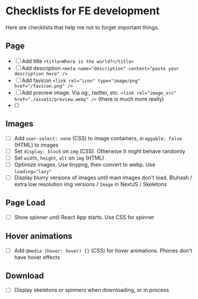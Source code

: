 # Checklists for FE development

Here are checklists that help me not to forget important things.

## Page

- [ ] Add title `<title>Where is the world?</title>`
- [ ] Add description `<meta name="description" content="paste your description here" />`
- [ ] Add favicon `<link rel="icon" type="image/png" href="/favicon.png" />`
- [ ] Add preview image. Via og:, twitter, etc. `<link rel="image_src" href="./assets/preview.webp" />` (there is much more really)
- [ ] 

## Images

- [ ] Add `user-select: none` (CSS) to image containers, `draggable: false` (HTML) to images
- [ ] Set `display: block` on `img` (CSS). Otherwise it might behave randomly 
- [ ] Set `width`, `height`, `alt`  on `img` (HTML)
- [ ] Optimize images. Use tinypng, then convert to webp. Use `loading="lazy"`
- [ ] Display blurry versions of images until main images don't load. Bluhash / extra low resolution img versions / `Image` in NextJS / Skeletons

## Page Load

- [ ] Show spinner until React App starts. Use CSS for spinner

## Hover animations

- [ ] Add `@media (hover: hover) {}` (CSS) for hover animations. Phones don't have hover effects

## Download

- [ ] Display skeletons or spinners when downloading, or in process

